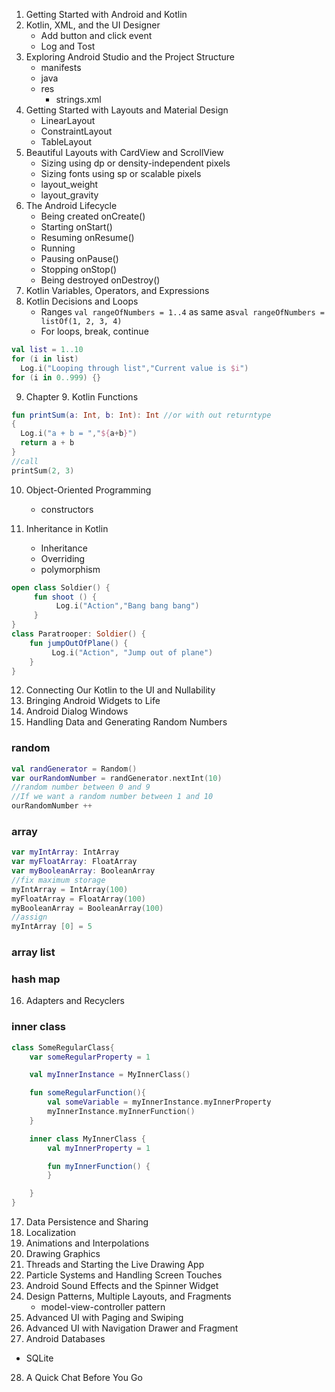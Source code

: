 1. Getting Started with Android and Kotlin
2. Kotlin, XML, and the UI Designer
   - Add button and click event
   - Log and Tost
3. Exploring Android Studio and the Project Structure
   - manifests
   - java
   - res
     - strings.xml
4. Getting Started with Layouts and Material Design
   - LinearLayout
   - ConstraintLayout
   - TableLayout
5. Beautiful Layouts with CardView and ScrollView
   - Sizing using dp or density-independent pixels
   - Sizing fonts using sp or scalable pixels
   - layout_weight
   - layout_gravity
6. The Android Lifecycle
   - Being created onCreate()
   - Starting onStart()
   - Resuming onResume()
   - Running
   - Pausing onPause()
   - Stopping onStop()
   - Being destroyed onDestroy()
7. Kotlin Variables, Operators, and Expressions
8. Kotlin Decisions and Loops
   - Ranges
     `val rangeOfNumbers = 1..4`
     as same as`val rangeOfNumbers = listOf(1, 2, 3, 4)`
   - For loops, break, continue

```kotlin
val list = 1..10
for (i in list)
  Log.i("Looping through list","Current value is $i")
for (i in 0..999) {}
```

9. Chapter 9. Kotlin Functions

```kotlin
fun printSum(a: Int, b: Int): Int //or with out returntype
{
  Log.i("a + b = ","${a+b}")
  return a + b
}
//call
printSum(2, 3)
```

10. Object-Oriented Programming
    - constructors
11. Inheritance in Kotlin

    - Inheritance
    - Overriding
    - polymorphism

```kotlin
open class Soldier() {
     fun shoot () {
          Log.i("Action","Bang bang bang")
     }
}
class Paratrooper: Soldier() {
    fun jumpOutOfPlane() {
         Log.i("Action", "Jump out of plane")
    }
}
```

12. Connecting Our Kotlin to the UI and Nullability
13. Bringing Android Widgets to Life
14. Android Dialog Windows
15. Handling Data and Generating Random Numbers

### random

```kotlin
val randGenerator = Random()
var ourRandomNumber = randGenerator.nextInt(10)
//random number between 0 and 9
//If we want a random number between 1 and 10
ourRandomNumber ++
```

### array

```kotlin
var myIntArray: IntArray
var myFloatArray: FloatArray
var myBooleanArray: BooleanArray
//fix maximum storage
myIntArray = IntArray(100)
myFloatArray = FloatArray(100)
myBooleanArray = BooleanArray(100)
//assign
myIntArray [0] = 5
```

### array list

### hash map

16. Adapters and Recyclers

### inner class

```kotlin
class SomeRegularClass{
    var someRegularProperty = 1

    val myInnerInstance = MyInnerClass()

    fun someRegularFunction(){
        val someVariable = myInnerInstance.myInnerProperty
        myInnerInstance.myInnerFunction()
    }

    inner class MyInnerClass {
        val myInnerProperty = 1

        fun myInnerFunction() {
        }

    }
}
```

17. Data Persistence and Sharing
18. Localization
19. Animations and Interpolations
20. Drawing Graphics
21. Threads and Starting the Live Drawing App
22. Particle Systems and Handling Screen Touches
23. Android Sound Effects and the Spinner Widget
24. Design Patterns, Multiple Layouts, and Fragments
    - model-view-controller pattern
25. Advanced UI with Paging and Swiping
26. Advanced UI with Navigation Drawer and Fragment
27. Android Databases

- SQLite

28. A Quick Chat Before You Go

